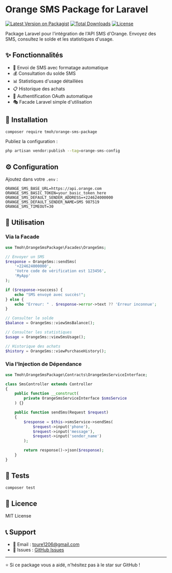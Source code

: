 # Orange SMS Package for Laravel

[![Latest Version on Packagist](https://img.shields.io/packagist/v/tmoh/orange-sms-package.svg)](https://packagist.org/packages/tmoh/orange-sms-package)
[![Total Downloads](https://img.shields.io/packagist/dt/tmoh/orange-sms-package.svg)](https://packagist.org/packages/tmoh/orange-sms-package)
[![License](https://img.shields.io/packagist/l/tmoh/orange-sms-package.svg)](https://github.com/medchelios/orange-sms-package/blob/main/LICENSE)

Package Laravel pour l'intégration de l'API SMS d'Orange. Envoyez des SMS, consultez le solde et les statistiques d'usage.

## ✨ Fonctionnalités

- 📱 Envoi de SMS avec formatage automatique
- 💰 Consultation du solde SMS
- 📊 Statistiques d'usage détaillées
- 📋 Historique des achats
- 🔐 Authentification OAuth automatique
- 🎭 Facade Laravel simple d'utilisation

## 🚀 Installation

```bash
composer require tmoh/orange-sms-package
```

Publiez la configuration :
```bash
php artisan vendor:publish --tag=orange-sms-config
```

## ⚙️ Configuration

Ajoutez dans votre `.env` :

```env
ORANGE_SMS_BASE_URL=https://api.orange.com
ORANGE_SMS_BASIC_TOKEN=your_basic_token_here
ORANGE_SMS_DEFAULT_SENDER_ADDRESS=+224624000000
ORANGE_SMS_DEFAULT_SENDER_NAME=SMS 987519
ORANGE_SMS_TIMEOUT=30
```

## 📖 Utilisation

### Via la Facade

```php
use Tmoh\OrangeSmsPackage\Facades\OrangeSms;

// Envoyer un SMS
$response = OrangeSms::sendSms(
    '+224624000000',
    'Votre code de vérification est 123456',
    'MyApp'
);

if ($response->success) {
    echo "SMS envoyé avec succès!";
} else {
    echo "Erreur: " . $response->error->text ?? 'Erreur inconnue';
}

// Consulter le solde
$balance = OrangeSms::viewSmsBalance();

// Consulter les statistiques
$usage = OrangeSms::viewSmsUsage();

// Historique des achats
$history = OrangeSms::viewPurchaseHistory();
```

### Via l'Injection de Dépendance

```php
use Tmoh\OrangeSmsPackage\Contracts\OrangeSmsServiceInterface;

class SmsController extends Controller
{
    public function __construct(
        private OrangeSmsServiceInterface $smsService
    ) {}

    public function sendSms(Request $request)
    {
        $response = $this->smsService->sendSms(
            $request->input('phone'),
            $request->input('message'),
            $request->input('sender_name')
        );

        return response()->json($response);
    }
}
```

## 🧪 Tests

```bash
composer test
```

## 📄 Licence

MIT License

## 📞 Support

- 📧 Email : toure1206@gmail.com
- 🐛 Issues : [GitHub Issues](https://github.com/medchelios/orange-sms-package/issues)

---

⭐ Si ce package vous a aidé, n'hésitez pas à le star sur GitHub !

